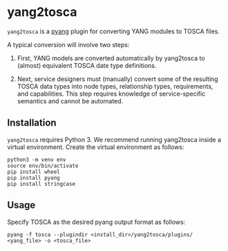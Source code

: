# yang2tosca

`yang2tosca` is a [pyang](https://github.com/mbj4668/pyang) plugin for
converting YANG modules to TOSCA files.

A typical conversion will involve two steps:

1. First, YANG models are converted automatically by yang2tosca to
   (almost) equivalent TOSCA date type definitions.

2. Next, service designers must (manually) convert some of the
   resulting TOSCA data types into node types, relationship types,
   requirements, and capabilities. This step requires knowledge of
   service-specific semantics and cannot be automated.

## Installation

`yang2tosca` requires Python 3. We recommend running yang2tosca inside a
virtual environment. Create the virtual environment as follows:

```
python3 -m venv env
source env/bin/activate
pip install wheel
pip install pyang
pip install stringcase
```

## Usage

Specify TOSCA as the desired pyang output format as follows:

```
pyang -f tosca --plugindir <install_dir>/yang2tosca/plugins/ <yang_file> -o <tosca_file>
```
